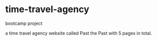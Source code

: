 # time-travel-agency

bootcamp project

a time travel agency website called Past the Past with 5 pages in total.
